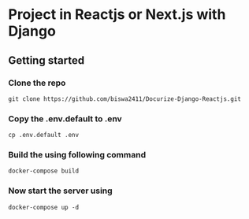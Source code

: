 # Project in Reactjs or Next.js with Django



## Getting started

### Clone the repo
```
git clone https://github.com/biswa2411/Docurize-Django-Reactjs.git
```
### Copy the .env.default to .env
```
cp .env.default .env
```

### Build the using following command
```
docker-compose build
```

### Now start the server using 
```
docker-compose up -d
```
